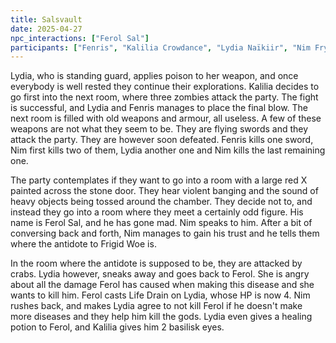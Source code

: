 ```yaml
---
title: Salsvault
date: 2025-04-27
npc_interactions: ["Ferol Sal"]
participants: ["Fenris", "Kalilia Crowdance", "Lydia Naïkiir", "Nim Frysgard"]
---
```

Lydia, who is standing guard, applies poison to her weapon, and once everybody is well rested they continue their explorations. Kalilia decides to go first into the next room, where three zombies attack the party. The fight is successful, and Lydia and Fenris manages to place the final blow. The next room is filled with old weapons and armour, all useless. A few of these weapons are not what they seem to be. They are flying swords and they attack the party. They are however soon defeated. Fenris kills one sword, Nim first kills two of them, Lydia another one and Nim kills the last remaining one.

The party contemplates if they want to go into a room with a large red X painted across the stone door. They hear violent banging and the sound of heavy objects being tossed around the chamber. They decide not to, and instead they go into a room where they meet a certainly odd figure. His name is Ferol Sal, and he has gone mad. Nim speaks to him. After a bit of conversing back and forth, Nim manages to gain his trust and he tells them where the antidote to Frigid Woe is.

In the room where the antidote is supposed to be, they are attacked by crabs. Lydia however, sneaks away and goes back to Ferol. She is angry about all the damage Ferol has caused when making this disease and she wants to kill him. Ferol casts Life Drain on Lydia, whose HP is now 4. Nim rushes back, and makes Lydia agree to not kill Ferol if he doesn't make more diseases and they help him kill the gods. Lydia even gives a healing potion to Ferol, and Kalilia gives him 2 basilisk eyes.